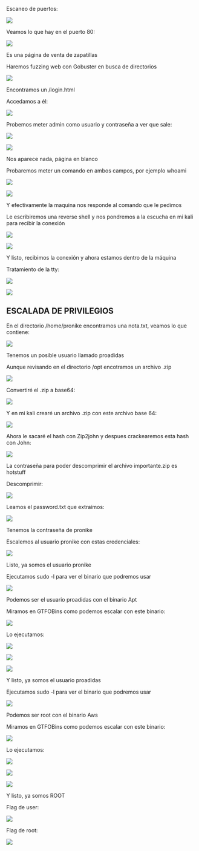 Escaneo de puertos:

![](../../../Images/Pasted%20image%2020240807094351.png)

Veamos lo que hay en el puerto 80:

![](../../../Images/Pasted%20image%2020240807094453.png)

Es una página de venta de zapatillas

Haremos fuzzing web con Gobuster en busca de directorios

![](../../../Images/Pasted%20image%2020240807095616.png)

Encontramos un /login.html

Accedamos a él:

![](../../../Images/Pasted%20image%2020240807095916.png)

Probemos meter admin como usuario y contraseña a ver que sale:

![](../../../Images/Pasted%20image%2020240807095951.png)

![](../../../Images/Pasted%20image%2020240807095958.png)

Nos aparece nada, página en blanco

Probaremos meter un comando en ambos campos, por ejemplo whoami

![](../../../Images/Pasted%20image%2020240807100046.png)

![](../../../Images/Pasted%20image%2020240807100052.png)

Y efectivamente la maquina nos responde al comando que le pedimos

Le escribiremos una reverse shell y nos pondremos a la escucha en mi kali para recibir la conexión

![](../../../Images/Pasted%20image%2020240807100237.png)

![](../../../Images/Pasted%20image%2020240807100302.png)

Y listo, recibimos la conexión y ahora estamos dentro de la máquina

Tratamiento de la tty:

![](../../../Images/Pasted%20image%2020240807100344.png)

![](../../../Images/Pasted%20image%2020240807100404.png)

## ESCALADA DE PRIVILEGIOS

En el directorio /home/pronike encontramos una nota.txt, veamos lo que contiene:

![](../../../Images/Pasted%20image%2020240807100534.png)

Tenemos un posible usuario llamado proadidas

Aunque revisando en el directorio /opt encotramos un archivo .zip

![](../../../Images/Pasted%20image%2020240807100641.png)

Convertiré el .zip a base64:

![](../../../Images/Pasted%20image%2020240807101428.png)

Y en mi kali crearé un archivo .zip con este archivo base 64:

![](../../../Images/Pasted%20image%2020240807101800.png)

Ahora le sacaré el hash con Zip2john y despues crackearemos esta hash con John:

![](../../../Images/Pasted%20image%2020240807101844.png)

La contraseña para poder descomprimir el archivo importante.zip es hotstuff

Descomprimir:

![](../../../Images/Pasted%20image%2020240807101932.png)

Leamos el password.txt que extraímos:

![](../../../Images/Pasted%20image%2020240807102011.png)

Tenemos la contraseña de pronike

Escalemos al usuario pronike con estas credenciales:

![](../../../Images/Pasted%20image%2020240807102103.png)

Listo, ya somos el usuario pronike

Ejecutamos sudo -l para ver el binario que podremos usar 

![](../../../Images/Pasted%20image%2020240807102157.png)

Podemos ser el usuario proadidas con el binario Apt

Miramos en GTFOBins como podemos escalar con este binario:

![](../../../Images/Pasted%20image%2020240807102340.png)

Lo ejecutamos:

![](../../../Images/Pasted%20image%2020240807102404.png)

![](../../../Images/Pasted%20image%2020240807102427.png)

![](../../../Images/Pasted%20image%2020240807102439.png)

Y listo, ya somos el usuario proadidas

Ejecutamos sudo -l para ver el binario que podremos usar 

![](../../../Images/Pasted%20image%2020240807102522.png)

Podemos ser root con el binario Aws

Miramos en GTFOBins como podemos escalar con este binario:

![](../../../Images/Pasted%20image%2020240807102612.png)

Lo ejecutamos:

![](../../../Images/Pasted%20image%2020240807102743.png)

![](../../../Images/Pasted%20image%2020240807102814.png)

![](../../../Images/Pasted%20image%2020240807102830.png)

Y listo, ya somos ROOT

Flag de user:

![](../../../Images/Pasted%20image%2020240807102857.png)

Flag de root:

![](../../../Images/Pasted%20image%2020240807102910.png)

